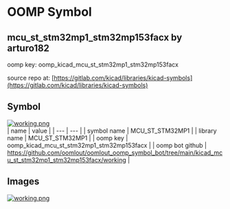 # OOMP Symbol  
## mcu_st_stm32mp1_stm32mp153facx  by arturo182  
  
oomp key: oomp_kicad_mcu_st_stm32mp1_stm32mp153facx  
  
source repo at: [https://gitlab.com/kicad/libraries/kicad-symbols](https://gitlab.com/kicad/libraries/kicad-symbols)  
## Symbol  
  
[![working.png](working_600.png)](working.png)  
| name | value | 
| --- | --- | 
| symbol name | MCU_ST_STM32MP1 | 
| library name | MCU_ST_STM32MP1 | 
| oomp key | oomp_kicad_mcu_st_stm32mp1_stm32mp153facx | 
| oomp bot github | https://github.com/oomlout/oomlout_oomp_symbol_bot/tree/main/kicad_mcu_st_stm32mp1_stm32mp153facx/working | 
## Images  
  
[![working.png](working_140.png)](working.png)  
